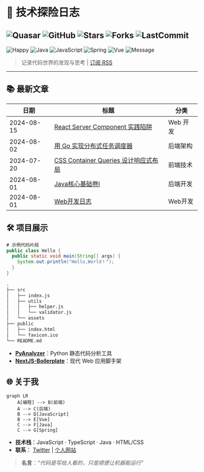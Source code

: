 # 🚀 技术探险日志
![Quasar](https://img.shields.io/badge/Quasar-🔥-blue)
![GitHub](https://img.shields.io/github/followers/QuasarMind-byte?label=Follow&style=social)
![Stars](https://img.shields.io/github/stars/QuasarMind-byte/vortexbuilder.github.io.svg)
![Forks](https://img.shields.io/github/forks/QuasarMind-byte/vortexbuilder.github.io.svg)
![LastCommit](https://img.shields.io/github/last-commit/QuasarMind-byte/vortexbuilder.github.io)
---
![Happy]( https://img.shields.io/badge/Hello%20the%20Quasar-ef3372)
![Java](https://img.shields.io/badge/Java-v17%2B-violet)
![JavaScript](https://img.shields.io/badge/JavaScript-es6-orange)
![Spring](https://img.shields.io/badge/Spring-v6.0.23%2B-green)
![Vue](https://img.shields.io/badge/Vue-3.0%2B-blue)
![Message]( https://img.shields.io/badge/just%20the%20message-8A2BE2)

> 记录代码世界的发现与思考 | [订阅 RSS](rss.xml)

---

## 📚 最新文章
| 日期       | 标题                          | 分类       |
|------------|-------------------------------|------------|
| 2024-08-15 | [React Server Component 实践陷阱](/posts/react-sc.md) | Web 开发 |
| 2024-08-02 | [用 Go 实现分布式任务调度器](/posts/golang-scheduler.md) | 后端架构 |
| 2024-07-20 | [CSS Container Queries 设计响应式布局](/posts/css-cq.md) | 前端技术 |
| 2024-08-01 | [Java核心基础卷I](https://github.com/QuasarMind-byte/technical-logs/tree/main/Java-notes) | 后端开发 |
| 2024-08-01 | [Web开发日志](https://github.com/QuasarMind-byte/technical-logs/tree/main/web-notes) | Web开发 |

## 🛠️ 项目展示
```java
# 示例代码片段
public class Hello {
  public static void main(String[] args) {
    System.out.println("Hello,World！");
  }
}
```
```markdown
.
├── src
│   ├── index.js
│   ├── utils
│   │   ├── helper.js
│   │   └── validator.js
│   └── assets
├── public
│   ├── index.html
│   └── favicon.ico
└── README.md
```

- **[PyAnalyzer](https://github.com/你/项目名)**：Python 静态代码分析工具  
- **[NextJS-Boilerplate](https://github.com/你/项目名)**：现代 Web 应用脚手架  

## 🌐 关于我
```mermaid
graph LR
    A[编程] --> B(前端)
    A --> C(后端)
    B --> D[JavaScript]
    B --> E[Vue]
    C --> F[Java]
    C --> G[Spring]
```
- **技术栈**：JavaScript · TypeScript · Java · HTML/CSS  
- **联系**： [Twitter](https://twitter.com/你) | [个人网站](https://你的域名) 

> **名言**：*“代码是写给人看的，只是顺便让机器能运行”*  
